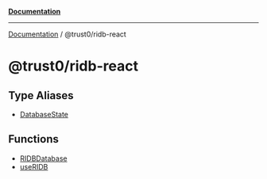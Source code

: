 [**Documentation**](../../README.md)

***

[Documentation](../../packages.md) / @trust0/ridb-react

# @trust0/ridb-react

## Type Aliases

- [DatabaseState](type-aliases/DatabaseState.md)

## Functions

- [RIDBDatabase](functions/RIDBDatabase.md)
- [useRIDB](functions/useRIDB.md)
